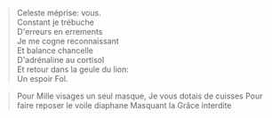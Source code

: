 > Celeste méprise: vous.  
> Constant je trébuche  
> D'erreurs en errements  
> Je me cogne reconnaissant  
> Et balance chancelle  
> D'adrénaline au cortisol  
> Et retour dans la geule du lion:  
> Un espoir Fol.  

> Pour Mille visages un seul masque,
> Je vous dotais de cuisses
> Pour faire reposer le voile diaphane
> Masquant la Grâce interdite
